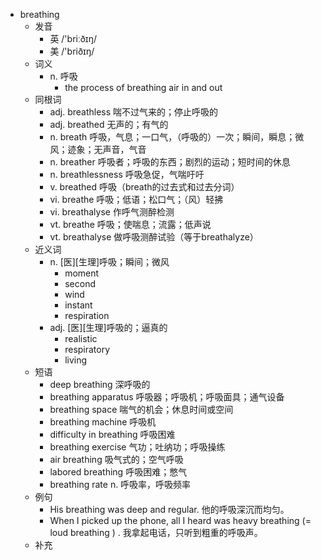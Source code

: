 - breathing
  - 发音
    - 英 /'briːðɪŋ/
    - 美 /'briðɪŋ/
  - 词义
    - n. 呼吸
      - the process of breathing air in and out
  - 同根词
    - adj. breathless 喘不过气来的；停止呼吸的
    - adj. breathed 无声的；有气的
    - n. breath 呼吸，气息；一口气，（呼吸的）一次；瞬间，瞬息；微风；迹象；无声音，气音
    - n. breather 呼吸者；呼吸的东西；剧烈的运动；短时间的休息
    - n. breathlessness 呼吸急促，气喘吁吁
    - v. breathed 呼吸（breath的过去式和过去分词）
    - vi. breathe 呼吸；低语；松口气；（风）轻拂
    - vi. breathalyse 作呼气测醉检测
    - vt. breathe 呼吸；使喘息；流露；低声说
    - vt. breathalyse 做呼吸测醉试验（等于breathalyze）
  - 近义词
    - n. [医][生理]呼吸；瞬间；微风
      - moment
      - second
      - wind
      - instant
      - respiration
    - adj. [医][生理]呼吸的；逼真的
      - realistic
      - respiratory
      - living
  - 短语
    - deep breathing 深呼吸的
    - breathing apparatus 呼吸器；呼吸机；呼吸面具；通气设备
    - breathing space 喘气的机会；休息时间或空间
    - breathing machine 呼吸机
    - difficulty in breathing 呼吸困难
    - breathing exercise 气功；吐纳功；呼吸操练
    - air breathing 吸气式的；空气呼吸
    - labored breathing 呼吸困难；憋气
    - breathing rate n. 呼吸率，呼吸频率
  - 例句
    - His breathing was deep and regular. 他的呼吸深沉而均匀。
    - When I picked up the phone, all I heard was heavy breathing (=  loud breathing  ) . 我拿起电话，只听到粗重的呼吸声。
  - 补充